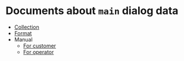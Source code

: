 
# Documents about ``main`` dialog data

- [Collection](collection.md)
- [Format](format.md)
- Manual
    - [For customer](manual_for_customer.md)
    - [For operator](manual_for_operator.md)
